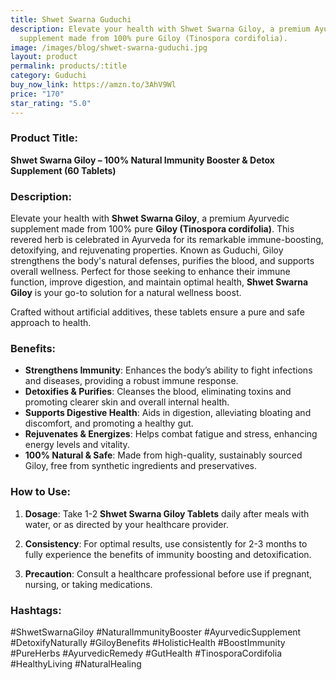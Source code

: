 ```yaml
---
title: Shwet Swarna Guduchi
description: Elevate your health with Shwet Swarna Giloy, a premium Ayurvedic
  supplement made from 100% pure Giloy (Tinospora cordifolia).
image: /images/blog/shwet-swarna-guduchi.jpg
layout: product
permalink: products/:title
category: Guduchi
buy_now_link: https://amzn.to/3AhV9Wl
price: "170"
star_rating: "5.0"
---
```

### Product Title:
**Shwet Swarna Giloy – 100% Natural Immunity Booster & Detox Supplement (60 Tablets)**

### Description:
Elevate your health with **Shwet Swarna Giloy**, a premium Ayurvedic supplement made from 100% pure **Giloy (Tinospora cordifolia)**. This revered herb is celebrated in Ayurveda for its remarkable immune-boosting, detoxifying, and rejuvenating properties. Known as Guduchi, Giloy strengthens the body's natural defenses, purifies the blood, and supports overall wellness. Perfect for those seeking to enhance their immune function, improve digestion, and maintain optimal health, **Shwet Swarna Giloy** is your go-to solution for a natural wellness boost.

Crafted without artificial additives, these tablets ensure a pure and safe approach to health.

### Benefits:
- **Strengthens Immunity**: Enhances the body’s ability to fight infections and diseases, providing a robust immune response.
- **Detoxifies & Purifies**: Cleanses the blood, eliminating toxins and promoting clearer skin and overall internal health.
- **Supports Digestive Health**: Aids in digestion, alleviating bloating and discomfort, and promoting a healthy gut.
- **Rejuvenates & Energizes**: Helps combat fatigue and stress, enhancing energy levels and vitality.
- **100% Natural & Safe**: Made from high-quality, sustainably sourced Giloy, free from synthetic ingredients and preservatives.

### How to Use:
1. **Dosage**: Take 1-2 **Shwet Swarna Giloy Tablets** daily after meals with water, or as directed by your healthcare provider.
   
2. **Consistency**: For optimal results, use consistently for 2-3 months to fully experience the benefits of immunity boosting and detoxification.

3. **Precaution**: Consult a healthcare professional before use if pregnant, nursing, or taking medications.

### Hashtags:
#ShwetSwarnaGiloy #NaturalImmunityBooster #AyurvedicSupplement #DetoxifyNaturally #GiloyBenefits #HolisticHealth #BoostImmunity #PureHerbs #AyurvedicRemedy #GutHealth #TinosporaCordifolia #HealthyLiving #NaturalHealing
